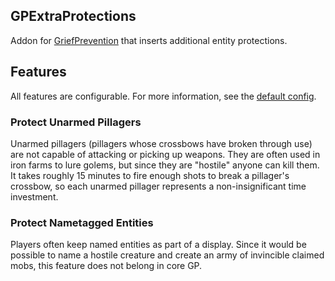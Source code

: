 ## GPExtraProtections
Addon for [GriefPrevention](https://github.com/TechFortress/GriefPrevention) that inserts additional entity protections.

## Features
All features are configurable. For more information, see the [default config](https://github.com/GPAddons/GPExtraProtections/blob/master/src/main/resources/config.yml).

### Protect Unarmed Pillagers
Unarmed pillagers (pillagers whose crossbows have broken through use) are not capable of attacking or picking up weapons.
They are often used in iron farms to lure golems, but since they are "hostile" anyone can kill them.
It takes roughly 15 minutes to fire enough shots to break a pillager's crossbow, so each unarmed pillager represents a non-insignificant time investment.

### Protect Nametagged Entities
Players often keep named entities as part of a display.
Since it would be possible to name a hostile creature and create an army of invincible claimed mobs, this feature does not belong in core GP.